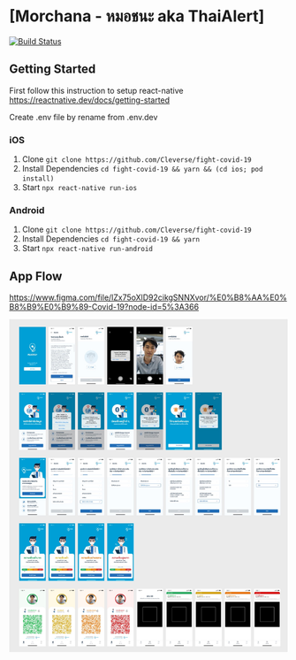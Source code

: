 # [Morchana - หมอชนะ aka ThaiAlert]
[![Build Status](https://build.appcenter.ms/v0.1/apps/f8d0296f-daf0-4e4f-a167-c3aaf2fbf195/branches/staging/badge)](https://appcenter.ms/orgs/ThaiAlert.id/apps/ThaiAlert-Staging/build/branches/staging)
## Getting Started

First follow this instruction to setup react-native https://reactnative.dev/docs/getting-started

Create .env file by rename from .env.dev

### iOS

1. Clone ```git clone https://github.com/Cleverse/fight-covid-19```
2. Install Dependencies `cd fight-covid-19 && yarn && (cd ios; pod install)`
3. Start `npx react-native run-ios`

### Android

1. Clone ```git clone https://github.com/Cleverse/fight-covid-19```
2. Install Dependencies `cd fight-covid-19 && yarn`
3. Start `npx react-native run-android`

## App Flow

https://www.figma.com/file/lZx75oXlD92cikgSNNXvor/%E0%B8%AA%E0%B8%B9%E0%B9%89-Covid-19?node-id=5%3A366

![App Flow](screenshot.jpg "AppFlow")